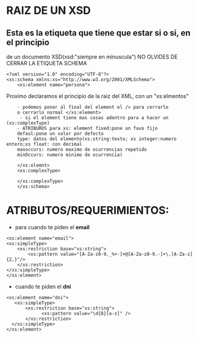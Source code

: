 # RAIZ DE UN XSD


## Esta es la etiqueta que tiene que estar si o si, en el principio
 de un documento XSD(xsd:"siempre en minuscula") NO OLVIDES DE CERRAR 
 LA ETIQUETA SCHEMA 






```
<?xml version="1.0" encoding="UTF-8"?>
<xs:schema xmlns:xs="http://www.w3.org/2001/XMLSchema">
    <xs:element name="persona">
```


 Proximo declaramos el principio de la raiz del XML, con un "xs:elmentos"
    
        - podemos poner al final del element el /> para cerrarlo
        o cerrarlo normal </xs:element> 
         - si el element tiene mas cosas adentro para a hacer un (xs:complexType)
        - ATRIBUROS para xs: element fixed:pone un favo fijo
        defaul:pone un valor por defecto
        type: datos del elemento(xs:string:texto; xs integer:numero entero;xs float: con decimal
        maxoccurs: numero maximo de ocurrencias repetido
        minOccurs: numero minimo de ocurrencia)


```
    </xs:elemnt>
    <xs:complexType>

    </xs:complexType>
    </xs:schema>
```

# ATRIBUTOS/REQUERIMIENTOS: 

   + para cuando te piden el **email**

 ```  
 <xs:element name="email">
<xs:simpleType>
     <xs:restriction base="xs:string">
         <xs:pattern value="[A-Za-z0-9._%+-]+@[A-Za-z0-9.-]+\.[A-Za-z]{2,}"/>
     </xs:restriction>
 </xs:simpleType>
 </xs:element> 
 ``` 

 * cuando te piden el **dni**
```
<xs:element name="dni">
   <xs:simpleType>
       <xs:restriction base="xs:string">
             <xs:pattern value="\d{8}[a-z]" />
       </xs:restriction>
  </xs:simpleType>
</xs:element>
```


